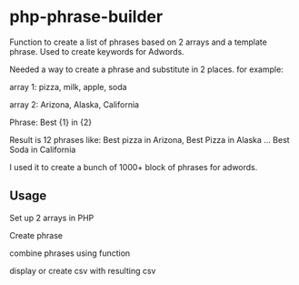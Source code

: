 # php-phrase-builder
Function to create a list of phrases based on 2 arrays and a template phrase. Used to create keywords for Adwords.

Needed a way to create a phrase and substitute in 2 places. for example:

array 1: pizza, milk, apple, soda

array 2: Arizona, Alaska, California

Phrase: Best {1} in {2}

Result is 12 phrases like: Best pizza in Arizona, Best Pizza in Alaska ... Best Soda in California

I used it to create a bunch of 1000+ block of phrases for adwords.

## Usage

Set up 2 arrays in PHP

Create phrase

combine phrases using function

display or create csv with resulting csv
